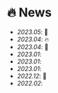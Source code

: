 # 🔥 News
- *2023.05*: 🎉
- *2023.04*: 🔥 
- *2023.04*: 🎉 
- *2023.01*: 
- *2023.01*: 
- *2023.01*: 
- *2022.12*: 🎉 
- *2022.02*: 